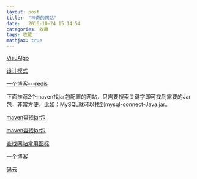 ```yaml
---
layout: post
title:  "神奇的网站"
date:   2016-10-24 15:14:54
categories: 收藏
tags: 收藏
mathjax: true
---
```



[VisuAlgo][1]

[设计模式][2] 

[一个博客---redis][3]

下面推荐2个maven找jar包配置的网站，只需要搜索关键字即可找到需要的Jar包，非常方便，比如：MySQL就可以找到mysql-connect-Java.jar。

[maven查找jar包][4] 

[maven查找jar包][5]

[查找网站常用图标][6]

[一个博客][7]

[码云][8]

[1]:https://visualgo.net/
[2]:http://blog.chinaunix.net/uid-25958655-id-4243289.html
[3]:http://www.cnblogs.com/redcreen/archive/2011/05/04/2037057.html
[4]:http://www.mvnrepository.com
[5]:http://search.maven.org/#search%7Cga%7C1%7Cmybatis
[6]:http://www.iconfont.cn/
[7]:http://www.cnblogs.com/wangtao_20/p/
[8]:https://git.oschina.net/
